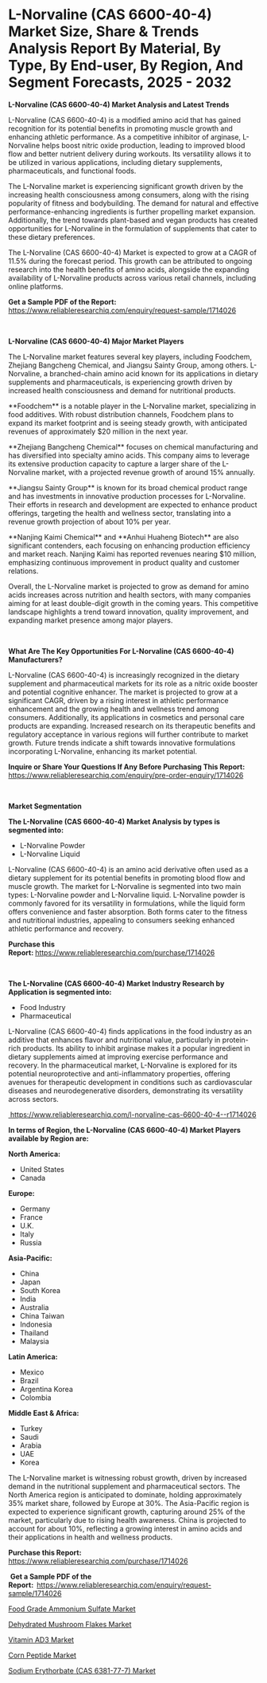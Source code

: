 <p><h1>L-Norvaline (CAS 6600-40-4) Market Size, Share & Trends Analysis Report By Material, By Type, By End-user, By Region, And Segment Forecasts, 2025 - 2032</h1></p><p><strong>L-Norvaline (CAS 6600-40-4) Market Analysis and Latest Trends</strong></p>
<p><p>L-Norvaline (CAS 6600-40-4) is a modified amino acid that has gained recognition for its potential benefits in promoting muscle growth and enhancing athletic performance. As a competitive inhibitor of arginase, L-Norvaline helps boost nitric oxide production, leading to improved blood flow and better nutrient delivery during workouts. Its versatility allows it to be utilized in various applications, including dietary supplements, pharmaceuticals, and functional foods.</p><p>The L-Norvaline market is experiencing significant growth driven by the increasing health consciousness among consumers, along with the rising popularity of fitness and bodybuilding. The demand for natural and effective performance-enhancing ingredients is further propelling market expansion. Additionally, the trend towards plant-based and vegan products has created opportunities for L-Norvaline in the formulation of supplements that cater to these dietary preferences.</p><p>The L-Norvaline (CAS 6600-40-4) Market is expected to grow at a CAGR of 11.5% during the forecast period. This growth can be attributed to ongoing research into the health benefits of amino acids, alongside the expanding availability of L-Norvaline products across various retail channels, including online platforms.</p></p>
<p><strong>Get a Sample PDF of the Report:&nbsp;</strong> <a href="https://www.reliableresearchiq.com/enquiry/request-sample/1714026?utm_campaign=1842&utm_medium=2&utm_source=Github&utm_content=ia&utm_term=28032025&utm_id=l-norvaline-cas-6600-40-4">https://www.reliableresearchiq.com/enquiry/request-sample/1714026</a></p>
<p>&nbsp;</p>
<p><strong>L-Norvaline (CAS 6600-40-4) Major Market Players</strong></p>
<p><p>The L-Norvaline market features several key players, including Foodchem, Zhejiang Bangcheng Chemical, and Jiangsu Sainty Group, among others. L-Norvaline, a branched-chain amino acid known for its applications in dietary supplements and pharmaceuticals, is experiencing growth driven by increased health consciousness and demand for nutritional products.</p><p>**Foodchem** is a notable player in the L-Norvaline market, specializing in food additives. With robust distribution channels, Foodchem plans to expand its market footprint and is seeing steady growth, with anticipated revenues of approximately $20 million in the next year.</p><p>**Zhejiang Bangcheng Chemical** focuses on chemical manufacturing and has diversified into specialty amino acids. This company aims to leverage its extensive production capacity to capture a larger share of the L-Norvaline market, with a projected revenue growth of around 15% annually.</p><p>**Jiangsu Sainty Group** is known for its broad chemical product range and has investments in innovative production processes for L-Norvaline. Their efforts in research and development are expected to enhance product offerings, targeting the health and wellness sector, translating into a revenue growth projection of about 10% per year.</p><p>**Nanjing Kaimi Chemical** and **Anhui Huaheng Biotech** are also significant contenders, each focusing on enhancing production efficiency and market reach. Nanjing Kaimi has reported revenues nearing $10 million, emphasizing continuous improvement in product quality and customer relations.</p><p>Overall, the L-Norvaline market is projected to grow as demand for amino acids increases across nutrition and health sectors, with many companies aiming for at least double-digit growth in the coming years. This competitive landscape highlights a trend toward innovation, quality improvement, and expanding market presence among major players.</p></p>
<p>&nbsp;</p>
<p><strong>What Are The Key Opportunities For L-Norvaline (CAS 6600-40-4) Manufacturers?</strong></p>
<p><p>L-Norvaline (CAS 6600-40-4) is increasingly recognized in the dietary supplement and pharmaceutical markets for its role as a nitric oxide booster and potential cognitive enhancer. The market is projected to grow at a significant CAGR, driven by a rising interest in athletic performance enhancement and the growing health and wellness trend among consumers. Additionally, its applications in cosmetics and personal care products are expanding. Increased research on its therapeutic benefits and regulatory acceptance in various regions will further contribute to market growth. Future trends indicate a shift towards innovative formulations incorporating L-Norvaline, enhancing its market potential.</p></p>
<p><strong>Inquire or Share Your Questions If Any Before Purchasing This Report:</strong> <a href="https://www.reliableresearchiq.com/enquiry/pre-order-enquiry/1714026?utm_campaign=1842&utm_medium=2&utm_source=Github&utm_content=ia&utm_term=28032025&utm_id=l-norvaline-cas-6600-40-4">https://www.reliableresearchiq.com/enquiry/pre-order-enquiry/1714026</a></p>
<p>&nbsp;</p>
<p><strong>Market Segmentation</strong></p>
<p><strong>The L-Norvaline (CAS 6600-40-4) Market Analysis by types is segmented into:</strong></p>
<p><ul><li>L-Norvaline Powder</li><li>L-Norvaline Liquid</li></ul></p>
<p><p>L-Norvaline (CAS 6600-40-4) is an amino acid derivative often used as a dietary supplement for its potential benefits in promoting blood flow and muscle growth. The market for L-Norvaline is segmented into two main types: L-Norvaline powder and L-Norvaline liquid. L-Norvaline powder is commonly favored for its versatility in formulations, while the liquid form offers convenience and faster absorption. Both forms cater to the fitness and nutritional industries, appealing to consumers seeking enhanced athletic performance and recovery.</p></p>
<p><strong>Purchase this Report:&nbsp;</strong><a href="https://www.reliableresearchiq.com/purchase/1714026?utm_campaign=1842&utm_medium=2&utm_source=Github&utm_content=ia&utm_term=28032025&utm_id=l-norvaline-cas-6600-40-4">https://www.reliableresearchiq.com/purchase/1714026</a></p>
<p>&nbsp;</p>
<p><strong>The L-Norvaline (CAS 6600-40-4) Market Industry Research by Application is segmented into:</strong></p>
<p><ul><li>Food Industry</li><li>Pharmaceutical</li></ul></p>
<p><p>L-Norvaline (CAS 6600-40-4) finds applications in the food industry as an additive that enhances flavor and nutritional value, particularly in protein-rich products. Its ability to inhibit arginase makes it a popular ingredient in dietary supplements aimed at improving exercise performance and recovery. In the pharmaceutical market, L-Norvaline is explored for its potential neuroprotective and anti-inflammatory properties, offering avenues for therapeutic development in conditions such as cardiovascular diseases and neurodegenerative disorders, demonstrating its versatility across sectors.</p></p>
<p><a href="https://www.reliableresearchiq.com/l-norvaline-cas-6600-40-4--r1714026?utm_campaign=1842&utm_medium=2&utm_source=Github&utm_content=ia&utm_term=28032025&utm_id=l-norvaline-cas-6600-40-4">&nbsp;https://www.reliableresearchiq.com/l-norvaline-cas-6600-40-4--r1714026</a></p>
<p><strong>In terms of Region, the L-Norvaline (CAS 6600-40-4) Market Players available by Region are:</strong></p>
<p>
    <p> <strong> North America: </strong>
        <ul>
            <li>United States</li>
            <li>Canada</li>
        </ul>
        </p> 
    <p> <strong> Europe: </strong>
        <ul>
            <li>Germany</li>
            <li>France</li>
            <li>U.K.</li>
            <li>Italy</li>
            <li>Russia</li>
        </ul>
        </p> 
    <p> <strong> Asia-Pacific: </strong>
        <ul>
            <li>China</li>
            <li>Japan</li>
            <li>South Korea</li>
            <li>India</li>
            <li>Australia</li>
            <li>China Taiwan</li>
            <li>Indonesia</li>
            <li>Thailand</li>
            <li>Malaysia</li>
        </ul>
        </p> 
    <p> <strong> Latin America: </strong>
        <ul>
            <li>Mexico</li>
            <li>Brazil</li>
            <li>Argentina Korea</li>
            <li>Colombia</li>
        </ul>
        </p> 
    <p> <strong> Middle East & Africa: </strong>
        <ul>
            <li>Turkey</li>
            <li>Saudi</li>
            <li>Arabia</li>
            <li>UAE</li>
            <li>Korea</li>
        </ul>
    </p>
    </p>
<p><p>The L-Norvaline market is witnessing robust growth, driven by increased demand in the nutritional supplement and pharmaceutical sectors. The North America region is anticipated to dominate, holding approximately 35% market share, followed by Europe at 30%. The Asia-Pacific region is expected to experience significant growth, capturing around 25% of the market, particularly due to rising health awareness. China is projected to account for about 10%, reflecting a growing interest in amino acids and their applications in health and wellness products.</p></p>
<p><strong>Purchase this Report: </strong><a href="https://www.reliableresearchiq.com/purchase/1714026?utm_campaign=1842&utm_medium=2&utm_source=Github&utm_content=ia&utm_term=28032025&utm_id=l-norvaline-cas-6600-40-4">https://www.reliableresearchiq.com/purchase/1714026</a></p>
<p>&nbsp;<strong>Get a Sample PDF of the Report:&nbsp;&nbsp;</strong><a href="https://www.reliableresearchiq.com/enquiry/request-sample/1714026?utm_campaign=1842&utm_medium=2&utm_source=Github&utm_content=ia&utm_term=28032025&utm_id=l-norvaline-cas-6600-40-4">https://www.reliableresearchiq.com/enquiry/request-sample/1714026</a></p>
<p><strong></strong></p>
<p><p><a href="https://github.com/gitfwelday/Market-Research-Report-List-1/blob/main/food-grade-ammonium-sulfate-market.md?utm_campaign=1842&utm_medium=2&utm_source=Github&utm_content=ia&utm_term=28032025&utm_id=l-norvaline-cas-6600-40-4">Food Grade Ammonium Sulfate Market</a></p><p><a href="https://github.com/mronmizoe/Market-Research-Report-List-1/blob/main/dehydrated-mushroom-flakes-market.md?utm_campaign=1842&utm_medium=2&utm_source=Github&utm_content=ia&utm_term=28032025&utm_id=l-norvaline-cas-6600-40-4">Dehydrated Mushroom Flakes Market</a></p><p><a href="https://github.com/janskudiony/Market-Research-Report-List-1/blob/main/vitamin-ad3-market.md?utm_campaign=1842&utm_medium=2&utm_source=Github&utm_content=ia&utm_term=28032025&utm_id=l-norvaline-cas-6600-40-4">Vitamin AD3 Market</a></p><p><a href="https://github.com/tandyorandby/Market-Research-Report-List-1/blob/main/corn-peptide-market.md?utm_campaign=1842&utm_medium=2&utm_source=Github&utm_content=ia&utm_term=28032025&utm_id=l-norvaline-cas-6600-40-4">Corn Peptide Market</a></p><p><a href="https://github.com/hayasiorover/Market-Research-Report-List-1/blob/main/sodium-erythorbate-cas-6381-77-7-market.md?utm_campaign=1842&utm_medium=2&utm_source=Github&utm_content=ia&utm_term=28032025&utm_id=l-norvaline-cas-6600-40-4">Sodium Erythorbate (CAS 6381-77-7) Market</a></p></p>